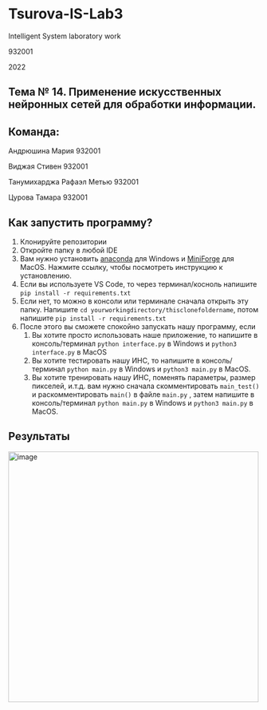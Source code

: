 # Tsurova-IS-Lab3
Intelligent System laboratory work

932001

2022
## Тема № 14. Применение искусственных нейронных сетей для обработки информации.
## Команда:
Андрюшина Мария 932001

Виджая Стивен 932001

Танумихарджа Рафаэл Метью 932001

Цурова Тамара 932001

## Как запустить программу?
1. Клонируйте репозитории
2. Откройте папку в любой IDE
3. Вам нужно установить [anaconda](https://docs.anaconda.com/anaconda/install/windows/) для Windows и [MiniForge](https://github.com/conda-forge/miniforge) для MacOS. Нажмите ссылку, чтобы посмотреть инструкцию к установлению.
4. Если вы используете VS Code, то через терминал/косноль напишите ```pip install -r requirements.txt```
5. Если нет, то можно в консоли или терминале сначала открыть эту папку. Напишите ```cd yourworkingdirectory/thisclonefoldername```, потом напишите ```pip install -r requirements.txt```
6. После этого вы сможете спокойно запускать нашу программу, если 
   1. Вы хотите просто использовать наше приложение, то напишите в консоль/терминал ```python interface.py``` в Windows и ```python3 interface.py``` в MacOS 
   2. Вы хотите тестировать нашу ИНС, то напишите в консоль/терминал ```python main.py``` в Windows и ```python3 main.py``` в MacOS.
   3. Вы хотите тренировать нашу ИНС, поменять параметры, размер пикселей, и.т.д. вам нужно сначала скомментировать ```main_test()``` и раскомментировать ```main()``` в файле ```main.py``` , затем напишите в консоль/терминал ```python main.py``` в Windows и ```python3 main.py``` в MacOS.


## Результаты
<img width="502" alt="image" src="https://user-images.githubusercontent.com/80201768/169354520-82d80f4b-05a7-4474-8d77-370f69d229a4.png">
